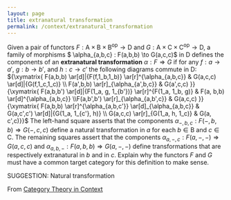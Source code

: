 ```yaml
---
layout: page
title: extranatural transformation
permalink: /context/extranatural_transformation
---
```

 Given a pair of functors $F : \mathsf{A} \times \mathsf{B} \times \mathsf{B}^\mathrm{op} \to \mathsf{D}$ and $G : \mathsf{A} \times \mathsf{C} \times \mathsf{C}^\mathrm{op} \to \mathsf{D}$, a family of morphisms $ \alpha_{a,b,c} : F(a,b,b) \to G(a,c,c)$ in $\mathsf{D}$ defines the components of an **extranatural transformation** $\alpha : F \Rightarrow G$ if for any $f : a \to a'$, $g : b \to b'$, and $h : c \to c'$ the following diagrams commute in $\mathsf{D}$:
${\xymatrix{ F(a,b,b) \ar[d]|{F(f,1_b,1_b)} \ar[r]^{\alpha_{a,b,c}} & G(a,c,c) \ar[d]|{G(f,1_c,1_c)} \\ F(a',b,b) \ar[r]_{\alpha_{a',b,c}} & G(a',c,c) }}
{\xymatrix{ F(a,b,b') \ar[d]|{F(1_a, g, 1_{b'})} \ar[r]^{F(1_a, 1_b, g)} & F(a, b,b) \ar[d]^{\alpha_{a,b,c}} \\F(a,b',b') \ar[r]_{\alpha_{a,b',c}} & G(a,c,c) }} {\xymatrix{ F(a,b,b) \ar[r]^{\alpha_{a,b,c'}} \ar[d]_{\alpha_{a,b,c}} & G(a,c',c') \ar[d]|{G(1_a, 1_{c'}, h)} \\ G(a,c,c) \ar[r]_{G(1_a, h, 1_c)} & G(a, c',c)}}$
The left-hand square asserts that the components $\alpha_{-,b,c} : F(-,b,b) \Rightarrow G(-,c,c)$ define a natural transformation in $a$ for each $b \in \mathsf{B}$ and $c \in \mathsf{C}$. The remaining squares assert that the components $\alpha_{a,-,c} : F(a,-,-) \Rightarrow G(a,c,c)$ and $\alpha_{a,b,-} : F(a,b,b) \Rightarrow G(a,-,-)$ define transformations that are respectively extranatural in $b$ and in $c$.  Explain why the functors $F$ and $G$ must have a common target category for this definition to make sense.


SUGGESTION: Natural transformation

From [Category Theory in Context](https://mathgloss.github.io/MathGloss/context.html)